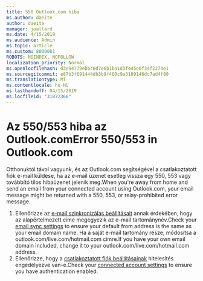 ```yaml
---
title: 550 Outlook.com hiba
ms.author: daeite
author: daeite
manager: joallard
ms.date: 4/15/2019
ms.audience: Admin
ms.topic: article
ms.custom: 8000081
ROBOTS: NOINDEX, NOFOLLOW
localization_priority: Normal
ms.openlocfilehash: d3e94779ebbc6d7e6b1ba1d3f445e6f34f2274e1
ms.sourcegitcommit: e87b3f691444db3b9f460c9a3109146dc7ad4f80
ms.translationtype: MT
ms.contentlocale: hu-HU
ms.lasthandoff: 04/15/2019
ms.locfileid: "31872366"
---
```

# <a name="error-550553-in-outlookcom"></a><span data-ttu-id="1e139-102">Az 550/553 hiba az Outlook.com</span><span class="sxs-lookup"><span data-stu-id="1e139-102">Error 550/553 in Outlook.com</span></span>

<span data-ttu-id="1e139-103">Otthonuktól távol vagyunk, és az Outlook.com segítségével a csatlakoztatott fiók e-mail küldése, ha az e-mail üzenet esetleg vissza egy 550, 553 vagy továbbító tilos hibaüzenet jelenik meg.</span><span class="sxs-lookup"><span data-stu-id="1e139-103">When you're away from home and send an email from your connected account using Outlook.com, your email message might be returned with a 550, 553, or relay-prohibited error message.</span></span>
1. <span data-ttu-id="1e139-104">Ellenőrizze az [e-mail szinkronizálás beállításait](https://go.microsoft.com/fwlink/?linkid=2031283) annak érdekében, hogy az alapértelmezett címe megegyezik az e-mail tartománynév.</span><span class="sxs-lookup"><span data-stu-id="1e139-104">Check your [email sync settings](https://go.microsoft.com/fwlink/?linkid=2031283) to ensure your default from address is the same as your email domain name.</span></span> <span data-ttu-id="1e139-105">Ha a saját e-mail tartomány része, módosítsa a outlook.com/live.com/hotmail.com címre.</span><span class="sxs-lookup"><span data-stu-id="1e139-105">If you have your own email domain included, change it to your outlook.com/live.com/hotmail.com address.</span></span>
2. <span data-ttu-id="1e139-106">Ellenőrizze, hogy a [csatlakoztatott fiók beállításainak](https://go.microsoft.com/fwlink/?linkid=875264&clcid=0x409) hitelesítés engedélyezve van-e.</span><span class="sxs-lookup"><span data-stu-id="1e139-106">Check your [connected account settings](https://go.microsoft.com/fwlink/?linkid=875264&clcid=0x409) to ensure you have authentication enabled.</span></span>